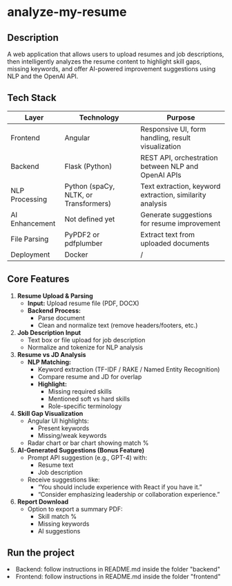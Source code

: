 # analyze-my-resume

<h2>Description</h2>
A web application that allows users to upload resumes and job descriptions, 
then intelligently analyzes the resume content to highlight skill gaps, 
missing keywords, and offer AI-powered improvement suggestions using NLP and the OpenAI API.

<h2>Tech Stack</h2>

| Layer          | Technology                            | Purpose                                                  |
| -------------- | ------------------------------------- | -------------------------------------------------------- |
| Frontend       | Angular                               | Responsive UI, form handling, result visualization       |
| Backend        | Flask (Python)                        | REST API, orchestration between NLP and OpenAI APIs      |
| NLP Processing | Python (spaCy, NLTK, or Transformers) | Text extraction, keyword extraction, similarity analysis |
| AI Enhancement | Not defined yet                       | Generate suggestions for resume improvement              |
| File Parsing   | PyPDF2 or pdfplumber                  | Extract text from uploaded documents                     |
| Deployment     | Docker                                | /                                                        |


<h2>Core Features</h2>

<ol>
  <li>
    <strong>Resume Upload &amp; Parsing</strong>
    <ul>
      <li><strong>Input:</strong> Upload resume file (PDF, DOCX)</li>
      <li><strong>Backend Process:</strong>
        <ul>
          <li>Parse document</li>
          <li>Clean and normalize text (remove headers/footers, etc.)</li>
        </ul>
      </li>
    </ul>
  </li>

  <li>
    <strong>Job Description Input</strong>
    <ul>
      <li>Text box or file upload for job description</li>
      <li>Normalize and tokenize for NLP analysis</li>
    </ul>
  </li>

  <li>
    <strong>Resume vs JD Analysis</strong>
    <ul>
      <li><strong>NLP Matching:</strong>
        <ul>
          <li>Keyword extraction (TF-IDF / RAKE / Named Entity Recognition)</li>
          <li>Compare resume and JD for overlap</li>
          <li><strong>Highlight:</strong>
            <ul>
              <li>Missing required skills</li>
              <li>Mentioned soft vs hard skills</li>
              <li>Role-specific terminology</li>
            </ul>
          </li>
        </ul>
      </li>
    </ul>
  </li>

  <li>
    <strong>Skill Gap Visualization</strong>
    <ul>
      <li>Angular UI highlights:
        <ul>
          <li>Present keywords</li>
          <li>Missing/weak keywords</li>
        </ul>
      </li>
      <li>Radar chart or bar chart showing match %</li>
    </ul>
  </li>

  <li>
    <strong>AI-Generated Suggestions (Bonus Feature)</strong>
    <ul>
      <li>Prompt API suggestion (e.g., GPT-4) with:
        <ul>
          <li>Resume text</li>
          <li>Job description</li>
        </ul>
      </li>
      <li>Receive suggestions like:
        <ul>
          <li>“You should include experience with React if you have it.”</li>
          <li>“Consider emphasizing leadership or collaboration experience.”</li>
        </ul>
      </li>
    </ul>
  </li>

  <li>
    <strong>Report Download</strong>
    <ul>
      <li>Option to export a summary PDF:
        <ul>
          <li>Skill match %</li>
          <li>Missing keywords</li>
          <li>AI suggestions</li>
        </ul>
      </li>
    </ul>
  </li>
</ol>

<h2>Run the project</h2>
<li> Backend: follow instructions in README.md inside the folder "backend"</li>
<li> Frontend: follow instructions in README.md inside the folder "frontend"</li>